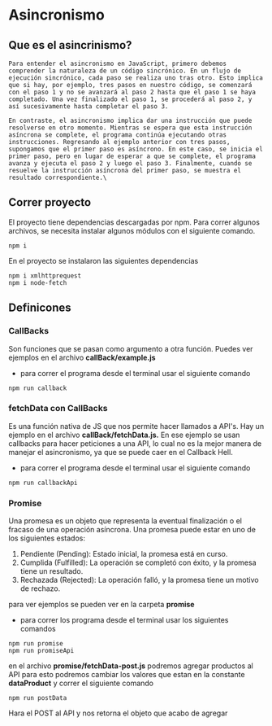 # Asincronismo

## Que es el asincrinismo?

    Para entender el asincronismo en JavaScript, primero debemos comprender la naturaleza de un código sincrónico. En un flujo de ejecución sincrónico, cada paso se realiza uno tras otro. Esto implica que si hay, por ejemplo, tres pasos en nuestro código, se comenzará con el paso 1 y no se avanzará al paso 2 hasta que el paso 1 se haya completado. Una vez finalizado el paso 1, se procederá al paso 2, y así sucesivamente hasta completar el paso 3.

    En contraste, el asincronismo implica dar una instrucción que puede resolverse en otro momento. Mientras se espera que esta instrucción asíncrona se complete, el programa continúa ejecutando otras instrucciones. Regresando al ejemplo anterior con tres pasos, supongamos que el primer paso es asíncrono. En este caso, se inicia el primer paso, pero en lugar de esperar a que se complete, el programa avanza y ejecuta el paso 2 y luego el paso 3. Finalmente, cuando se resuelve la instrucción asíncrona del primer paso, se muestra el resultado correspondiente.\

## Correr proyecto

El proyecto tiene dependencias descargadas por npm. Para correr algunos archivos, se necesita instalar algunos módulos con el siguiente comando.

```
npm i
```

En el proyecto se instalaron las siguientes dependencias

```
npm i xmlhttprequest
npm i node-fetch
```

## Definicones

### CallBacks

Son funciones que se pasan como argumento a otra función. Puedes ver ejemplos en el archivo **callBack/example.js**

- para correr el programa desde el terminal usar el siguiente comando

```
npm run callback
```

### fetchData con CallBacks

Es una función nativa de JS que nos permite hacer llamados a API's. Hay un ejemplo en el archivo **callBack/fetchData.js.** En ese ejemplo se usan callbacks para hacer peticiones a una API, lo cual no es la mejor manera de manejar el asincronismo, ya que se puede caer en el Callback Hell.

- para correr el programa desde el terminal usar el siguiente comando

```
npm run callbackApi
```

### Promise

Una promesa es un objeto que representa la eventual finalización o el fracaso de una operación asíncrona. Una promesa puede estar en uno de los siguientes estados:

1. Pendiente (Pending): Estado inicial, la promesa está en curso.
2. Cumplida (Fulfilled): La operación se completó con éxito, y la promesa tiene un resultado.
3. Rechazada (Rejected): La operación falló, y la promesa tiene un motivo de rechazo.

para ver ejemplos se pueden ver en la carpeta **promise**

- para correr los programa desde el terminal usar los siguientes comandos

```
npm run promise
npm run promiseApi
```

en el archivo **promise/fetchData-post.js** podremos agregar productos al API para esto podremos cambiar los valores que estan en la constante **dataProduct** y correr el siguiente comando

```
npm run postData
```

Hara el POST al API y nos retorna el objeto que acabo de agregar
